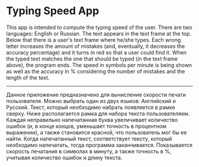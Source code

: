# Typing Speed App
This app is intended to compute the typing speed of the user. There are two languages: English or Russian. The text appears in the text frame at the top. Below that there is a user's text frame where he/she types. Each wrong letter increases the amount of mistakes (and, eventually, it decreases the accuracy percentage) and it turns in red so that a user could find it. When the typed text matches the one that should be typed (in the text frame above), the program ends. The speed in symbols per minute is being shown as well as the accuracy in % considering the number of mistakes and the length of the text.

- - - - -

Данное приложение предназначено для вычисление скорости печати пользователя. Можно выбрать один из двух языков: Английский и Русский. Текст, который необходимо набрать появляется в рамке сверху. Ниже располагается рамка для набора текста пользователяем. Каждая неправильно напечатанная буква увеличивает количество ошибок (и, в конце концов, уменьшает точность в процентном выражении), а также становится красной, что пользователь мог бы ее найти. Когда напечатанный текст, соответствует тексту, который необходимо напечатать, тогда программа заканчивается. Показывается скорость печатания в символах в минуту, а также точность в %, учитывая количество ошибок и длину текста.
